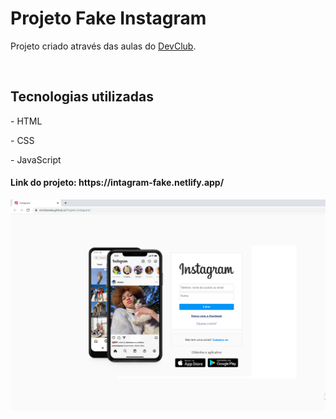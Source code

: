 <h1>Projeto Fake Instagram</h1>
<p>Projeto criado através das aulas do <a href="https://rodolfomori.com.br/devclub/">DevClub</a>.</p>
<br>
<h2>Tecnologias utilizadas</h2>
<p>- HTML</p>
<p>- CSS</p>
<p>- JavaScript</p>
<h4>Link do projeto: https://intagram-fake.netlify.app/</h4>
<img src="https://github.com/ericktanaka/Projeto-Instagram/blob/master/img/Desktop.png?raw=true">
